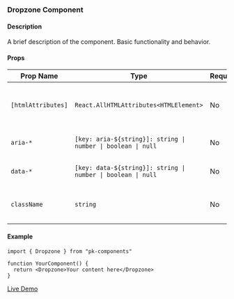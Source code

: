 ### Dropzone Component

#### Description

A brief description of the component. Basic functionality and behavior.

#### Props

| Prop Name            | Type                                                                | Required | Default       | Description                                     |
| -------------------- | ------------------------------------------------------------------- | -------- | ------------- | ----------------------------------------------- |
| `[htmlAttributes]` | `React.AllHTMLAttributes<HTMLElement>`                            | No       | `undefined` | Any valid HTML attribute for the element type   |
| `aria-*`          | `[key: aria-${string}]: string \| number \| boolean \| null` | No       | `undefined` | Optional Accessibility attributes               |
| `data-*`          | `[key: data-${string}]: string \| number \| boolean \| null` | No       | `undefined` | Optional dataset attributes                     |
| `className`        | `string`                                                          | No       | `undefined` | Additional class names to apply to the spinner. |

#### Example

```tsx
import { Dropzone } from "pk-components"

function YourComponent() {
  return <Dropzone>Your content here</Dropzone>
}
```

[Live Demo](https://psikai.github.io/pk-components#Dropzone)

